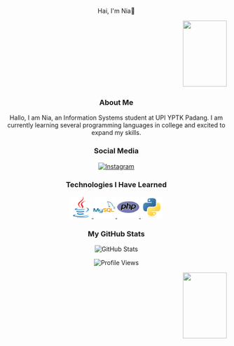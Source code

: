 <p align="center">Hai, I'm Nia👀</p>
<p align="right">
  <img src="https://media.giphy.com/media/M9gbBd9nbDrOTu1Mqx/giphy.gif" width="100" height="150"/>
</p>

<h3 align="center">About Me</h3>
<p align="center">Hallo, I am Nia, an Information Systems student at UPI YPTK Padang. I am currently learning several programming languages in college and excited to expand my skills.</p>

<h3 align="center">Social Media</h3>
<p align="center">
  <a href="https://instagram.com/niakhrn18" target="_blank">
    <img src="https://raw.githubusercontent.com/rahuldkjain/github-profile-readme-generator/master/src/images/icons/Social/instagram.svg" alt="Instagram" height="30" width="40" />
  </a>
</p>

<h3 align="center">Technologies I Have Learned</h3>
<p align="center">
  <a href="https://www.java.com" target="_blank" rel="noreferrer"> 
    <img src="https://raw.githubusercontent.com/devicons/devicon/master/icons/java/java-original.svg" alt="Java" width="50" height="50"/> 
  </a>
  <a href="https://www.mysql.com/" target="_blank" rel="noreferrer"> 
    <img src="https://raw.githubusercontent.com/devicons/devicon/master/icons/mysql/mysql-original-wordmark.svg" alt="MySQL" width="50" height="50"/> 
  </a>
  <a href="https://www.php.net" target="_blank" rel="noreferrer"> 
    <img src="https://raw.githubusercontent.com/devicons/devicon/master/icons/php/php-original.svg" alt="PHP" width="50" height="50"/> 
  </a>
  <a href="https://www.python.org" target="_blank" rel="noreferrer"> 
    <img src="https://raw.githubusercontent.com/devicons/devicon/master/icons/python/python-original.svg" alt="Python" width="50" height="50"/> 
  </a>
</p>

<h3 align="center">My GitHub Stats</h3>
<p align="center"> 
  <img src="https://github-readme-stats.vercel.app/api?username=niakhairani&show_icons=true&theme=gotham" alt="GitHub Stats" />
</p>
<p align="center"> 
  <img src="https://komarev.com/ghpvc/?username=niakhairani&label=Profile%20views&color=0e75b6&style=flat" alt="Profile Views" /> 
</p>

<p align="right">
  <img src="https://media.giphy.com/media/M9gbBd9nbDrOTu1Mqx/giphy.gif" width="100" height="150"/>
</p>
